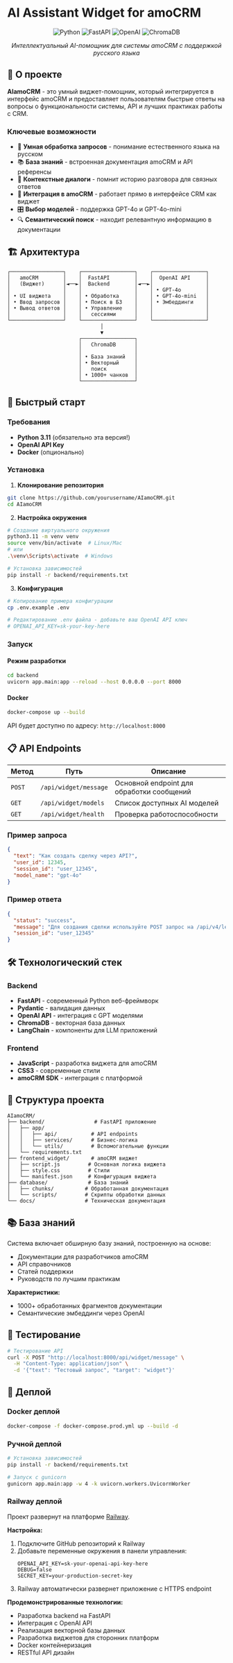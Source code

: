 # AI Assistant Widget for amoCRM

<div align="center">

![Python](https://img.shields.io/badge/Python-3.11-blue.svg)
![FastAPI](https://img.shields.io/badge/FastAPI-0.109.2-green.svg)
![OpenAI](https://img.shields.io/badge/OpenAI-GPT--4o-orange.svg)
![ChromaDB](https://img.shields.io/badge/ChromaDB-Vector%20DB-purple.svg)

*Интеллектуальный AI-помощник для системы amoCRM с поддержкой русского языка*

</div>

## 🎯 О проекте

**AIamoCRM** - это умный виджет-помощник, который интегрируется в интерфейс amoCRM и предоставляет пользователям быстрые ответы на вопросы о функциональности системы, API и лучших практиках работы с CRM.

### Ключевые возможности

- 🤖 **Умная обработка запросов** - понимание естественного языка на русском
- 📚 **База знаний** - встроенная документация amoCRM и API референсы
- 💬 **Контекстные диалоги** - помнит историю разговора для связных ответов
- 🔄 **Интеграция в amoCRM** - работает прямо в интерфейсе CRM как виджет
- 🎛️ **Выбор моделей** - поддержка GPT-4o и GPT-4o-mini
- 🔍 **Семантический поиск** - находит релевантную информацию в документации

## 🏗️ Архитектура

```
┌─────────────────┐    ┌─────────────────┐    ┌─────────────────┐
│   amoCRM        │    │  FastAPI        │    │  OpenAI API     │
│   (Виджет)      │◄──►│  Backend        │◄──►│                 │
│                 │    │                 │    │ • GPT-4o        │
│ • UI виджета    │    │ • Обработка     │    │ • GPT-4o-mini   │
│ • Ввод запросов │    │ • Поиск в БЗ    │    │ • Эмбеддинги    │
│ • Вывод ответов │    │ • Управление    │    │                 │
│                 │    │   сессиями      │    │                 │
└─────────────────┘    └─────────────────┘    └─────────────────┘
                              │
                              ▼
                       ┌─────────────────┐
                       │   ChromaDB      │
                       │                 │
                       │ • База знаний   │
                       │ • Векторный     │
                       │   поиск         │
                       │ • 1000+ чанков  │
                       └─────────────────┘
```

## 🚀 Быстрый старт

### Требования

- **Python 3.11** (обязательно эта версия!)
- **OpenAI API Key**
- **Docker** (опционально)

### Установка

1. **Клонирование репозитория**
```bash
git clone https://github.com/yourusername/AIamoCRM.git
cd AIamoCRM
```

2. **Настройка окружения**
```bash
# Создание виртуального окружения
python3.11 -m venv venv
source venv/bin/activate  # Linux/Mac
# или
.\venv\Scripts\activate  # Windows

# Установка зависимостей
pip install -r backend/requirements.txt
```

3. **Конфигурация**
```bash
# Копирование примера конфигурации
cp .env.example .env

# Редактирование .env файла - добавьте ваш OpenAI API ключ
# OPENAI_API_KEY=sk-your-key-here
```

### Запуск

#### Режим разработки
```bash
cd backend
uvicorn app.main:app --reload --host 0.0.0.0 --port 8000
```

#### Docker
```bash
docker-compose up --build
```

API будет доступно по адресу: `http://localhost:8000`

## 📋 API Endpoints

| Метод | Путь | Описание |
|--------|------|----------|
| `POST` | `/api/widget/message` | Основной endpoint для обработки сообщений |
| `GET` | `/api/widget/models` | Список доступных AI моделей |
| `GET` | `/api/widget/health` | Проверка работоспособности |

### Пример запроса

```json
{
  "text": "Как создать сделку через API?",
  "user_id": 12345,
  "session_id": "user_12345",
  "model_name": "gpt-4o"
}
```

### Пример ответа

```json
{
  "status": "success",
  "message": "Для создания сделки используйте POST запрос на /api/v4/leads с параметрами...",
  "session_id": "user_12345"
}
```

## 🛠️ Технологический стек

### Backend
- **FastAPI** - современный Python веб-фреймворк
- **Pydantic** - валидация данных
- **OpenAI API** - интеграция с GPT моделями
- **ChromaDB** - векторная база данных
- **LangChain** - компоненты для LLM приложений

### Frontend
- **JavaScript** - разработка виджета для amoCRM
- **CSS3** - современные стили
- **amoCRM SDK** - интеграция с платформой

## 📁 Структура проекта

```
AIamoCRM/
├── backend/                # FastAPI приложение
│   ├── app/
│   │   ├── api/           # API endpoints
│   │   ├── services/      # Бизнес-логика
│   │   └── utils/         # Вспомогательные функции
│   └── requirements.txt
├── frontend_widget/       # amoCRM виджет
│   ├── script.js         # Основная логика виджета
│   ├── style.css         # Стили
│   └── manifest.json     # Конфигурация виджета
├── database/             # База знаний
│   ├── chunks/          # Обработанная документация
│   └── scripts/         # Скрипты обработки данных
└── docs/                # Техническая документация
```

## 📚 База знаний

Система включает обширную базу знаний, построенную на основе:
- Документации для разработчиков amoCRM
- API справочников
- Статей поддержки
- Руководств по лучшим практикам

**Характеристики:**
- 1000+ обработанных фрагментов документации
- Семантические эмбеддинги через OpenAI

## 🧪 Тестирование

```bash
# Тестирование API
curl -X POST "http://localhost:8000/api/widget/message" \
  -H "Content-Type: application/json" \
  -d '{"text": "Тестовый запрос", "target": "widget"}'
```

## 🚀 Деплой

### Docker деплой
```bash
docker-compose -f docker-compose.prod.yml up --build -d
```

### Ручной деплой
```bash
# Установка зависимостей
pip install -r backend/requirements.txt

# Запуск с gunicorn
gunicorn app.main:app -w 4 -k uvicorn.workers.UvicornWorker
```

### Railway деплой

Проект развернут на платформе [Railway](https://railway.app/). 

**Настройка:**
1. Подключите GitHub репозиторий к Railway
2. Добавьте переменные окружения в панели управления:
   ```
   OPENAI_API_KEY=sk-your-openai-api-key-here
   DEBUG=false
   SECRET_KEY=your-production-secret-key
   ```
3. Railway автоматически развернет приложение с HTTPS endpoint

**Продемонстрированные технологии:**
- Разработка backend на FastAPI
- Интеграция с OpenAI API  
- Реализация векторной базы данных
- Разработка виджетов для сторонних платформ
- Docker контейнеризация
- RESTful API дизайн



